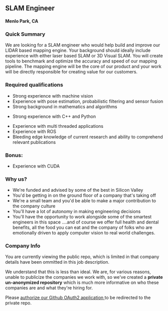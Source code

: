 ## SLAM Engineer
#### Menlo Park, CA

### Quick Summary
We are looking for a SLAM engineer who would help build and improve our LIDAR based mapping engine.
Your background should ideally include experience with either laser based SLAM or 3D Visual SLAM. You will create tools to benchmark and optimize the accuracy and speed of our mapping pipeline. The mapping engine will be the core of our product and your work will be directly responsible for creating value for our customers.

### Required qualifications
+ Strong experience with machine vision
+ Experience with pose estimation, probabilistic filtering and sensor fusion
+ Strong background in mathematics and algorithms
- Strong experience with C++ and Python
+ Experience with multi threaded applications
+ Experience with ROS
+ Bleeding edge knowledge of current research and ability to comprehend relevant publications

### Bonus:
+ Experience with CUDA

### Why us?
+ We're funded and advised by some of the best in Silicon Valley
+ You'd be getting in on the ground floor of a company that's taking off
+ We're a small team and you'd be able to make a major contribution to
the company culture
+ You'll have a lot of autonomy in making engineering decisions
+ You'll have the opportunity to work alongside some of the smartest engineers in this space
....and of course we offer full health and dental benefits, all the food you can eat and the company of folks who are emotionally driven to apply computer vision to real world challenges.

### Company Info
You are currently viewing the public repo, which is limited in that company details have been ommitted in this job description.  
    
We understand that this is less than ideal.  We are, for various reasons, unable to publicize the companies we work with, so we've
created a **private un-anonymized repository** which is much more informative on who these companies are and what they're hiring for.  
    
Please [authorize our Github OAuth2 application ](http://localhost:3000/users/auth/github?job_id=rg94zww-slam-engineer) to be redirected to the private repo.
